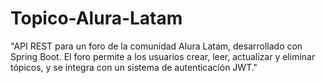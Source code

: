 # Topico-Alura-Latam
"API REST para un foro de la comunidad Alura Latam, desarrollado con Spring Boot. El foro permite a los usuarios crear, leer, actualizar y eliminar tópicos, y se integra con un sistema de autenticación JWT."
